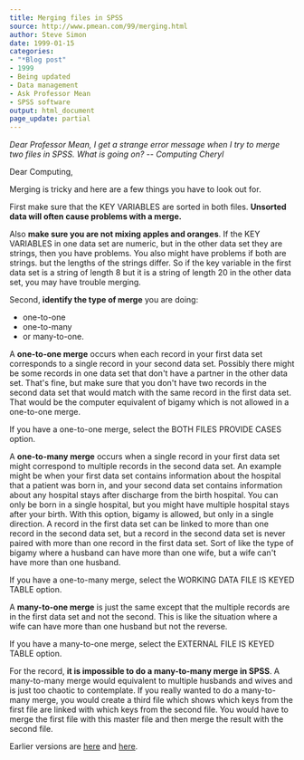 ```yaml
---
title: Merging files in SPSS
source: http://www.pmean.com/99/merging.html
author: Steve Simon
date: 1999-01-15
categories:
- "*Blog post"
- 1999
- Being updated
- Data management
- Ask Professor Mean
- SPSS software
output: html_document
page_update: partial
---
```


*Dear Professor Mean, I get a strange error message when I try to merge two files in SPSS. What is going on? -- Computing Cheryl*

<!---More--->

Dear Computing,

Merging is tricky and here are a few things you have to look out for.

First make sure that the KEY VARIABLES are sorted in both files. **Unsorted data will often cause problems with a merge.**

Also **make sure you are not mixing apples and oranges**. If the KEY VARIABLES in one data set are numeric, but in the other data set they are strings, then you have problems. You also might have problems if both are strings. but the lengths of the strings differ. So if the key variable in the first data set is a string of length 8 but it is a string of length 20 in the other data set, you may have trouble merging.

Second, **identify the type of merge** you are doing:

- one-to-one
- one-to-many
- or many-to-one.
 
A **one-to-one merge** occurs when each record in your first data set corresponds to a single record in your second data set. Possibly there might be some records in one data set that don't have a partner in the other data set. That's fine, but make sure that you don't have two records in the second data set that would match with the same record in the first data set. That would be the computer equivalent of bigamy which is not allowed in a one-to-one merge.
 
If you have a one-to-one merge, select the BOTH FILES PROVIDE CASES option.

A **one-to-many merge** occurs when a single record in your first data set might correspond to multiple records in the second data set. An example might be when your first data set contains information about the hospital that a patient was born in, and your second data set contains information about any hospital stays after discharge from the birth hospital. You can only be born in a single hospital, but you might have multiple hospital stays after your birth. With this option, bigamy is allowed, but only in a single direction. A record in the first data set can be linked to more than one record in the second data set, but a record in the second data set is never paired with more than one record in the first data set. Sort of like the type of bigamy where a husband can have more than one wife, but a wife can't have more than one husband.

If you have a one-to-many merge, select the WORKING DATA FILE IS KEYED TABLE option.
 
A **many-to-one merge** is just the same except that the multiple records are in the first data set and not the second. This is like the situation where a wife can have more than one husband but not the reverse.

If you have a many-to-one merge, select the EXTERNAL FILE IS KEYED TABLE option.

For the record, **it is impossible to do a many-to-many merge in SPSS**. A many-to-many merge would equivalent to multiple husbands and wives and is just too chaotic to contemplate. If you really wanted to do a many-to-many merge, you would create a third file which shows which keys from the first file are linked with which keys from the second file. You would have to merge the first file with this master file and then merge the result with the second file.

Earlier versions are [here][sim1] and [here][sim2].
 
[sim1]: http://www.pmean.com/99/merging.html
[sim2]: http://new.pmean.com/merging-in-spss/
 
